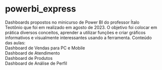 # powerbi_express
Dashboards propostos no minicurso de Power BI do professor Ítalo Teotônio que foi em realizado em agosto de 2023. O objetivo foi colocar em prática diversos conceitos, aprender a utilizar funções e criar gráficos informativos e visualmente interessantes usando a ferramenta.
Conteúdo das aulas: </br>
Dashboard de Vendas para PC e Mobile </br>
Dashboard de Atendimento </br>
Dashboard de Produtos </br>
Dashboard de Análise de Perfil
